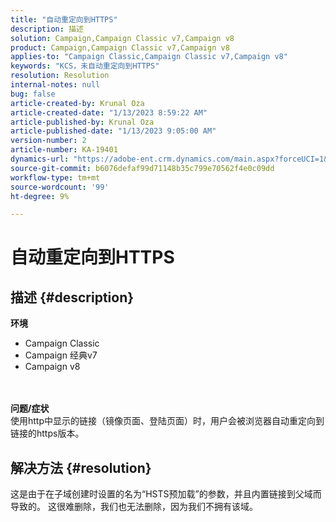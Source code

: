 ```yaml
---
title: "自动重定向到HTTPS"
description: 描述
solution: Campaign,Campaign Classic v7,Campaign v8
product: Campaign,Campaign Classic v7,Campaign v8
applies-to: "Campaign Classic,Campaign Classic v7,Campaign v8"
keywords: "KCS，未自动重定向到HTTPS"
resolution: Resolution
internal-notes: null
bug: false
article-created-by: Krunal Oza
article-created-date: "1/13/2023 8:59:22 AM"
article-published-by: Krunal Oza
article-published-date: "1/13/2023 9:05:00 AM"
version-number: 2
article-number: KA-19401
dynamics-url: "https://adobe-ent.crm.dynamics.com/main.aspx?forceUCI=1&pagetype=entityrecord&etn=knowledgearticle&id=573cae90-2093-ed11-aad1-6045bd006793"
source-git-commit: b6076defaf99d71148b35c799e70562f4e0c09dd
workflow-type: tm+mt
source-wordcount: '99'
ht-degree: 9%

---
```


# 自动重定向到HTTPS

## 描述 {#description}

<b>环境</b>
- Campaign Classic
- Campaign 经典v7
- Campaign v8

<br> <br><b>问题/症状</b><br>使用http中显示的链接（镜像页面、登陆页面）时，用户会被浏览器自动重定向到链接的https版本。

## 解决方法 {#resolution}


这是由于在子域创建时设置的名为“HSTS预加载”的参数，并且内置链接到父域而导致的。 这很难删除，我们也无法删除，因为我们不拥有该域。
